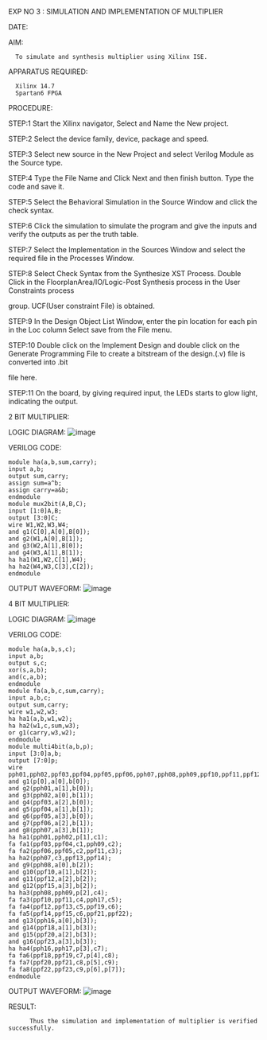 EXP NO 3 :      SIMULATION AND IMPLEMENTATION OF MULTIPLIER

DATE:


AIM:
      
      To simulate and synthesis multiplier using Xilinx ISE.

APPARATUS REQUIRED:

      Xilinx 14.7
      Spartan6 FPGA
  
PROCEDURE:

STEP:1  Start  the Xilinx navigator, Select and Name the New project.

STEP:2  Select the device family, device, package and speed.       

STEP:3  Select new source in the New Project and select Verilog Module as the Source type.                       

STEP:4  Type the File Name and Click Next and then finish button. Type the code and save it.

STEP:5  Select the Behavioral Simulation in the Source Window and click the check syntax.                       

STEP:6  Click the simulation to simulate the program and  give the inputs and verify the outputs as per the truth table.               

STEP:7  Select the Implementation in the Sources Window and select the required file in the Processes Window.

STEP:8  Select Check Syntax from the Synthesize  XST Process. Double Click in the  FloorplanArea/IO/Logic-Post Synthesis process in the User Constraints process 

group. UCF(User constraint File) is obtained. 

STEP:9  In the Design Object List Window, enter the pin location for each pin in the Loc column Select save from the File menu.

STEP:10 Double click on the Implement Design and double click on the Generate Programming File to create a bitstream of the design.(.v) file is converted into .bit 

file here.

STEP:11  On the board, by giving required input, the LEDs starts to glow light, indicating the output.



2 BIT MULTIPLIER:

LOGIC DIAGRAM:
![image](https://github.com/navaneethans/VLSI-LAB-EXP-3/assets/6987778/7713750f-65e6-41c0-8082-5005eac4031c)

VERILOG CODE:
```
module ha(a,b,sum,carry);
input a,b;
output sum,carry;
assign sum=a^b;
assign carry=a&b;
endmodule
module mux2bit(A,B,C);
input [1:0]A,B;
output [3:0]C;
wire W1,W2,W3,W4;
and g1(C[0],A[0],B[0]);
and g2(W1,A[0],B[1]);
and g3(W2,A[1],B[0]);
and g4(W3,A[1],B[1]);
ha ha1(W1,W2,C[1],W4);
ha ha2(W4,W3,C[3],C[2]);
endmodule
```
OUTPUT WAVEFORM:
![image](https://github.com/Rishany2004/VLSI-LAB-EXP-3/assets/159290227/3c6db966-ade6-4e8b-876a-2f3e563634f9)


4 BIT MULTIPLIER:

LOGIC DIAGRAM:
![image](https://github.com/navaneethans/VLSI-LAB-EXP-3/assets/6987778/d95215dd-8cf1-4e08-93cc-96adfdd7fbdc)


VERILOG CODE:
```
module ha(a,b,s,c);
input a,b;
output s,c;
xor(s,a,b);
and(c,a,b);
endmodule
module fa(a,b,c,sum,carry);
input a,b,c;
output sum,carry;
wire w1,w2,w3;
ha ha1(a,b,w1,w2);
ha ha2(w1,c,sum,w3);
or g1(carry,w3,w2);
endmodule
module multi4bit(a,b,p);
input [3:0]a,b;
output [7:0]p;
wire pph01,pph02,ppf03,ppf04,ppf05,ppf06,pph07,pph08,pph09,ppf10,ppf11,ppf12,ppf13,ppf14,ppf15,pph16,pph17,ppf18,ppf19,ppf20,ppf21,ppf22,ppf23,c1,c2,c3,c4,c5,c6,c7,c8,c9;
and g1(p[0],a[0],b[0]);
and g2(pph01,a[1],b[0]);
and g3(pph02,a[0],b[1]);
and g4(ppf03,a[2],b[0]);
and g5(ppf04,a[1],b[1]);
and g6(ppf05,a[3],b[0]);
and g7(ppf06,a[2],b[1]);
and g8(pph07,a[3],b[1]);
ha ha1(pph01,pph02,p[1],c1);
fa fa1(ppf03,ppf04,c1,pph09,c2);
fa fa2(ppf06,ppf05,c2,ppf11,c3);
ha ha2(pph07,c3,ppf13,ppf14);
and g9(pph08,a[0],b[2]);
and g10(ppf10,a[1],b[2]);
and g11(ppf12,a[2],b[2]);
and g12(ppf15,a[3],b[2]);
ha ha3(pph08,pph09,p[2],c4);
fa fa3(ppf10,ppf11,c4,pph17,c5);
fa fa4(ppf12,ppf13,c5,ppf19,c6);
fa fa5(ppf14,ppf15,c6,ppf21,ppf22);
and g13(pph16,a[0],b[3]);
and g14(ppf18,a[1],b[3]);
and g15(ppf20,a[2],b[3]);
and g16(ppf23,a[3],b[3]);
ha ha4(pph16,pph17,p[3],c7);
fa fa6(ppf18,ppf19,c7,p[4],c8);
fa fa7(ppf20,ppf21,c8,p[5],c9);
fa fa8(ppf22,ppf23,c9,p[6],p[7]);
endmodule
```

OUTPUT WAVEFORM:
![image](https://github.com/Rishany2004/VLSI-LAB-EXP-3/assets/159290227/afc926d1-bd60-4495-a204-2fdb2a981f5d)


RESULT:

          Thus the simulation and implementation of multiplier is verified successfully.




